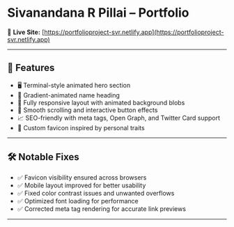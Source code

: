 # Sivanandana R Pillai – Portfolio

🔗 **Live Site:** [https://portfolioproject-svr.netlify.app](https://portfolioproject-svr.netlify.app)

---

## 🚀 Features

- 🖥️ Terminal-style animated hero section  
- 🎨 Gradient-animated name heading  
- 📱 Fully responsive layout with animated background blobs  
- 🧭 Smooth scrolling and interactive button effects  
- 📈 SEO-friendly with meta tags, Open Graph, and Twitter Card support  
- 🧩 Custom favicon inspired by personal traits  

---

## 🛠️ Notable Fixes

- ✅ Favicon visibility ensured across browsers  
- ✅ Mobile layout improved for better usability  
- ✅ Fixed color contrast issues and unwanted overflows  
- ✅ Optimized font loading for performance  
- ✅ Corrected meta tag rendering for accurate link previews  

---
